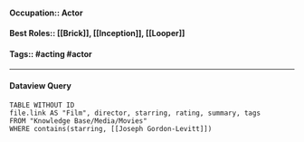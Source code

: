#### Occupation:: Actor
#### Best Roles:: [[Brick]], [[Inception]], [[Looper]]
#### Tags:: #acting #actor 

---
#### Dataview Query
```dataview
TABLE WITHOUT ID
file.link AS "Film", director, starring, rating, summary, tags
FROM "Knowledge Base/Media/Movies"
WHERE contains(starring, [[Joseph Gordon-Levitt]])
```
